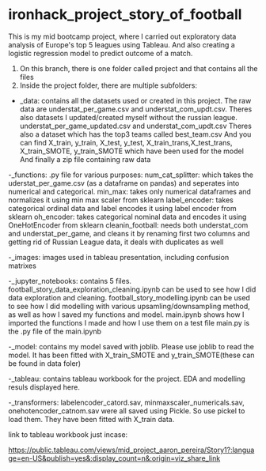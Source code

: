 # ironhack_project_story_of_football
This is my mid bootcamp project, where I carried out exploratory data analysis of Europe's top 5 leagues using Tableau. And also creating a logistic regression model to predict outcome of a match. 

1. On this branch, there is one folder called project and that contains all the files
2. Inside the project folder, there are multiple subfolders:
- _data: contains all the datasets used or created in this project. The raw data are understat_per_game.csv and understat_com_updt.csv. 
Theres also datasets I updated/created myself without the russian league. understat_per_game_updated.csv and understat_com_updt.csv
Theres also a dataset which has the top3 teams called best_team.csv
And you can find X_train, y_train, X_test, y_test, X_train_trans,X_test_trans, X_train_SMOTE, y_train_SMOTE which have been used for the model
And finally a zip file containing raw data

-_functions: .py file for various purposes:
num_cat_splitter: which takes the uderstat_per_game.csv (as a dataframe on pandas) and seperates into numerical and categorical.
min_max: takes only numerical dataframes and normalizes it using min max scaler from sklearn
label_encoder: takes categorical ordinal data and label encodes it using label encoder from sklearn
oh_encoder: takes categorical nominal data and encodes it using OneHotEncoder from sklearn
cleanin_football: needs both understat_com and understat_per_game, and cleans it by renaming first two columns and getting rid of Russian League data, it deals with duplicates as well

-_images: images used in tableau presentation, including confusion matrixes

-_jupyter_notebooks: contains 5 files. 
football_story_data_exploration_cleaning.ipynb can be used to see how I did data exploration and cleaning. 
football_story_modelling.ipynb can be used to see how I did modelling with various upsamling/downsampling method, as well as how I saved my functions and model. 
main.ipynb shows how I imported the functions I made and how I use them on a test file
main.py is the .py file of the main.ipynb

-_model: contains my model saved with joblib. Please use joblib to read  the model. It has been fitted with X_train_SMOTE and y_train_SMOTE(these can be found in data foler)

-_tableau: contains tableau workbook for the project. EDA and modelling resuls displayed here. 

-_transformers: labelencoder_catord.sav, minmaxscaler_numericals.sav, onehotencoder_catnom.sav were all saved using Pickle. So use pickel to load them. They have been fitted with X_train data. 


link to tableau workbook just incase:

https://public.tableau.com/views/mid_project_aaron_pereira/Story1?:language=en-US&publish=yes&:display_count=n&:origin=viz_share_link

